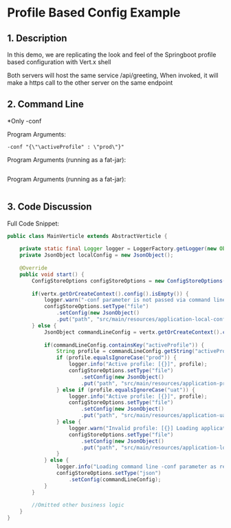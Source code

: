 # Profile Based Config Example

## 1. Description
In this demo, we are replicating the look and feel of the Springboot profile based configuration with Vert.x shell

Both servers will host the same service /api/greeting, When invoked, it will make a https call to the other server on the same endpoint

## 2. Command Line

*Only -conf

Program Arguments:
```
-conf "{\"\activeProfile" : \"prod\"}"
```

Program Arguments (running as a fat-jar):
```
```

Program Arguments (running as a fat-jar):
```
```

## 3. Code Discussion
Full Code Snippet:
```java
public class MainVerticle extends AbstractVerticle {
	
	private static final Logger logger = LoggerFactory.getLogger(new Object() { }.getClass().getEnclosingClass());
	private JsonObject localConfig = new JsonObject();
	
	@Override
	public void start() {
		ConfigStoreOptions configStoreOptions = new ConfigStoreOptions();
		
		if(vertx.getOrCreateContext().config().isEmpty()) {
			logger.warn("-conf parameter is not passed via command line! Loading application-local-config from classpath...");	
			configStoreOptions.setType("file")
				.setConfig(new JsonObject()
				.put("path", "src/main/resources/application-local-config.json"));
		} else {
			JsonObject commandLineConfig = vertx.getOrCreateContext().config();
			
			if(commandLineConfig.containsKey("activeProfile")) {
				String profile = commandLineConfig.getString("activeProfile");
				if (profile.equalsIgnoreCase("prod")) {
					logger.info("Active profile: [{}]", profile);	
					configStoreOptions.setType("file")
						.setConfig(new JsonObject()
						.put("path", "src/main/resources/application-prod-config.json"));
				} else if (profile.equalsIgnoreCase("uat")) {
					logger.info("Active profile: [{}]", profile);
					configStoreOptions.setType("file")
						.setConfig(new JsonObject()
						.put("path", "src/main/resources/application-uat-config.json"));
				} else {
					logger.warn("Invalid profile: [{}] Loading application-local-config from classpath...", profile);
					configStoreOptions.setType("file")
						.setConfig(new JsonObject()
						.put("path", "src/main/resources/application-local-config.json"));
				}
			} else {
				logger.info("Loading command line -conf parameter as resource... Command line Config: {}", commandLineConfig);
				configStoreOptions.setType("json")
					.setConfig(commandLineConfig);
			}
		}
		
		//Omitted other business logic
	}
}
```
